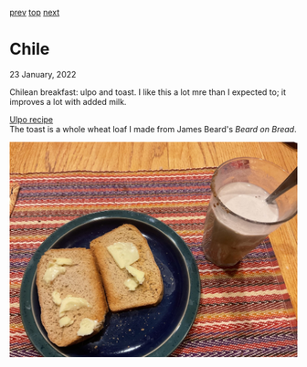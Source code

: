 [prev](chad.md)
[top](../index.md)
[next](china.md)
# Chile
23 January, 2022


Chilean breakfast: ulpo and toast. I like this a lot mre than I
expected to; it improves a lot with added milk.

[Ulpo recipe](https://www.chileanfoodandgarden.com/ulpo-chilean-recipe/)<br>
The toast is a whole wheat loaf I made from James Beard's _Beard on Bread_.

![Chilean breakfast](images/chile.jpeg)
